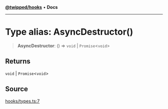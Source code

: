 [**@twipped/hooks**](../../README.md) • **Docs**

***

# Type alias: AsyncDestructor()

> **AsyncDestructor**: () => `void` \| `Promise`\<`void`\>

## Returns

`void` \| `Promise`\<`void`\>

## Source

[hooks/types.ts:7](https://github.com/Twipped/hooks/blob/main/hooks/types.ts#L7)
